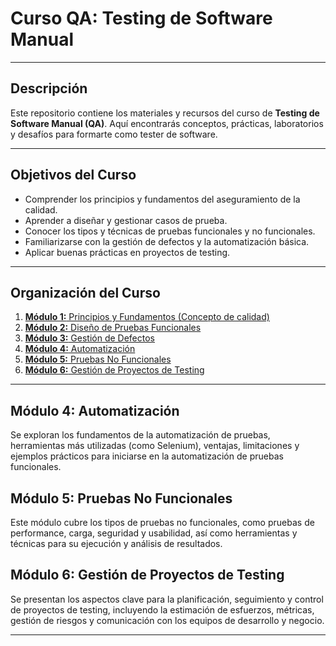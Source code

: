 # Curso QA: Testing de Software Manual

---

## Descripción

Este repositorio contiene los materiales y recursos del curso de **Testing de Software Manual (QA)**. Aquí encontrarás conceptos, prácticas, laboratorios y desafíos para formarte como tester de software.

---

## Objetivos del Curso

- Comprender los principios y fundamentos del aseguramiento de la calidad.
- Aprender a diseñar y gestionar casos de prueba.
- Conocer los tipos y técnicas de pruebas funcionales y no funcionales.
- Familiarizarse con la gestión de defectos y la automatización básica.
- Aplicar buenas prácticas en proyectos de testing.

---

## Organización del Curso

1. [**Módulo 1:** Principios y Fundamentos (Concepto de calidad)](modulo1_principios_fundamentos.md)
2. [**Módulo 2:** Diseño de Pruebas Funcionales](modulo2_Casos%20de%20prueba.md)
3. [**Módulo 3:** Gestión de Defectos](modulo3_gestion_defectos.md)
4. [**Módulo 4:** Automatización](#modulo-4)
5. [**Módulo 5:** Pruebas No Funcionales](#modulo-5)
6. [**Módulo 6:** Gestión de Proyectos de Testing](#modulo-6)

---

## Módulo 4: Automatización

Se exploran los fundamentos de la automatización de pruebas, herramientas más utilizadas (como Selenium), ventajas, limitaciones y ejemplos prácticos para iniciarse en la automatización de pruebas funcionales.

## Módulo 5: Pruebas No Funcionales

Este módulo cubre los tipos de pruebas no funcionales, como pruebas de performance, carga, seguridad y usabilidad, así como herramientas y técnicas para su ejecución y análisis de resultados.

## Módulo 6: Gestión de Proyectos de Testing

Se presentan los aspectos clave para la planificación, seguimiento y control de proyectos de testing, incluyendo la estimación de esfuerzos, métricas, gestión de riesgos y comunicación con los equipos de desarrollo y negocio.

---
